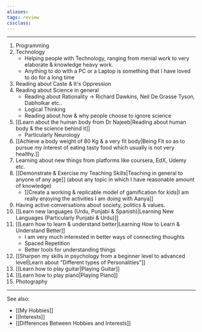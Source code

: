 ```yaml
---
aliases:
tags: review 
cssclass:
---
```

---

1. Programming
2. Technology
	- Helping people with Technology, ranging from menial work to very elaborate & knowledge heavy work.
	- Anything to do with a PC or a Laptop is something that I have loved to do for a long time
3. Reading about Caste & It's Oppression
4. Reading about Science in general 
	- Reading about Rationality → Richard Dawkins, Neil De Grasse Tyson, Dabholkar etc..
	- Logical Thinking
	- Reading about how & why people choose to ignore science
5. [[Learn about the human body from Dr Najeeb|Reading about human body & the science behind it]]
	- Particularly Neurology
6. [[Achieve a body weight of 80 Kg & a very fit body|Being Fit so as to pursue my interest of eating tasty food which usually is not very healthy.]]
7. Learning about new things from platforms like coursera, EdX, Udemy etc.
8. [[Demonstrate & Exercise my Teaching Skills|Teaching in general to anyone of any age]] (about any topic in which I have reasonable amount of knowledge)
	- [[Create a working & replicable model of gamification for kids|I am really enjoying the activities I am doing with Aanya]]
9. Having active conversations about society, politics & values.
10. [[Learn new languages (Urdu, Punjabi & Spanish)|Learning New Languages (Particularly Punjabi & Urdu)]]
11. [[Learn how to learn & understand better|Learning How to Learn & Understand Better]]
	- I am very much interested in better ways of connecting thoughts
	- Spaced Repetition
	- Better tools for understanding things
12. [[Sharpen my skills in psychology from a beginner level to advanced level|Learn about "Different types of Personalities"]]
13. [[Learn how to play guitar|Playing Guitar]]
14. [[Learn how to play piano|Playing Piano]]
15. Photography

---

See also:
- [[My Hobbies]]
- [[Interests]]
- [[Differences Between Hobbies and Interests]]
